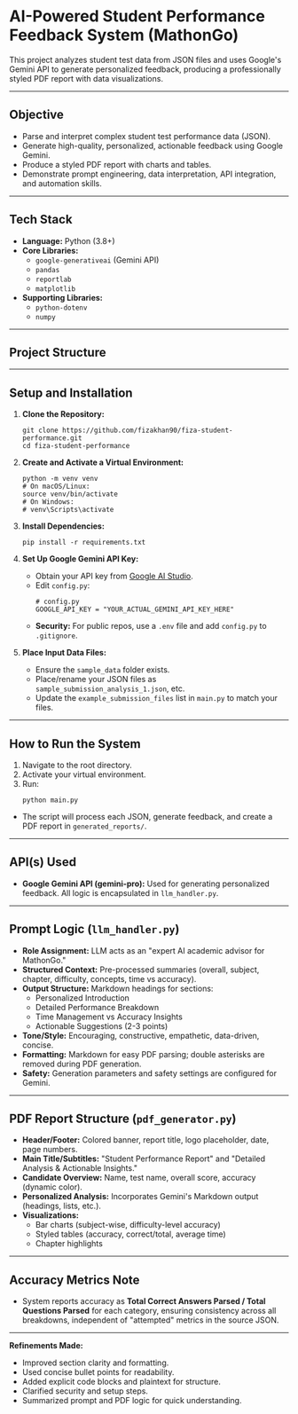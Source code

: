 # AI-Powered Student Performance Feedback System (MathonGo)

This project analyzes student test data from JSON files and uses Google's Gemini API to generate personalized feedback, producing a professionally styled PDF report with data visualizations.

---

## Objective

- Parse and interpret complex student test performance data (JSON).
- Generate high-quality, personalized, actionable feedback using Google Gemini.
- Produce a styled PDF report with charts and tables.
- Demonstrate prompt engineering, data interpretation, API integration, and automation skills.

---

## Tech Stack

- **Language:** Python (3.8+)
- **Core Libraries:**
  - `google-generativeai` (Gemini API)
  - `pandas`
  - `reportlab`
  - `matplotlib`
- **Supporting Libraries:**
  - `python-dotenv` 
  - `numpy` 

---

## Project Structure


---

## Setup and Installation

1. **Clone the Repository:**
    ```
    git clone https://github.com/fizakhan90/fiza-student-performance.git
    cd fiza-student-performance
    ```

2. **Create and Activate a Virtual Environment:**
    ```
    python -m venv venv
    # On macOS/Linux:
    source venv/bin/activate
    # On Windows:
    # venv\Scripts\activate
    ```

3. **Install Dependencies:**
    ```
    pip install -r requirements.txt
    ```

4. **Set Up Google Gemini API Key:**
    - Obtain your API key from [Google AI Studio](https://aistudio.google.com/app/apikey).
    - Edit `config.py`:
      ```
      # config.py
      GOOGLE_API_KEY = "YOUR_ACTUAL_GEMINI_API_KEY_HERE"
      ```
    - **Security:** For public repos, use a `.env` file and add `config.py` to `.gitignore`.

5. **Place Input Data Files:**
    - Ensure the `sample_data` folder exists.
    - Place/rename your JSON files as `sample_submission_analysis_1.json`, etc.
    - Update the `example_submission_files` list in `main.py` to match your files.

---

## How to Run the System

1. Navigate to the root directory.
2. Activate your virtual environment.
3. Run:
    ```
    python main.py
    ```
- The script will process each JSON, generate feedback, and create a PDF report in `generated_reports/`.

---

## API(s) Used

- **Google Gemini API (gemini-pro):** Used for generating personalized feedback. All logic is encapsulated in `llm_handler.py`.

---

## Prompt Logic (`llm_handler.py`)

- **Role Assignment:** LLM acts as an "expert AI academic advisor for MathonGo."
- **Structured Context:** Pre-processed summaries (overall, subject, chapter, difficulty, concepts, time vs accuracy).
- **Output Structure:** Markdown headings for sections:
  - Personalized Introduction
  - Detailed Performance Breakdown
  - Time Management vs Accuracy Insights
  - Actionable Suggestions (2-3 points)
- **Tone/Style:** Encouraging, constructive, empathetic, data-driven, concise.
- **Formatting:** Markdown for easy PDF parsing; double asterisks are removed during PDF generation.
- **Safety:** Generation parameters and safety settings are configured for Gemini.

---

## PDF Report Structure (`pdf_generator.py`)

- **Header/Footer:** Colored banner, report title, logo placeholder, date, page numbers.
- **Main Title/Subtitles:** "Student Performance Report" and "Detailed Analysis & Actionable Insights."
- **Candidate Overview:** Name, test name, overall score, accuracy (dynamic color).
- **Personalized Analysis:** Incorporates Gemini's Markdown output (headings, lists, etc.).
- **Visualizations:** 
  - Bar charts (subject-wise, difficulty-level accuracy)
  - Styled tables (accuracy, correct/total, average time)
  - Chapter highlights

---

## Accuracy Metrics Note

- System reports accuracy as **Total Correct Answers Parsed / Total Questions Parsed** for each category, ensuring consistency across all breakdowns, independent of "attempted" metrics in the source JSON.

---


**Refinements Made:**
- Improved section clarity and formatting.
- Used concise bullet points for readability.
- Added explicit code blocks and plaintext for structure.
- Clarified security and setup steps.
- Summarized prompt and PDF logic for quick understanding.

